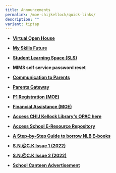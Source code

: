 ```yaml
---
title: Announcements
permalink: /moe-chijkellock/quick-links/
description: ""
variant: tiptap
---
```

<p></p>
<ul data-tight="true" class="tight">
<li>
<p><strong><a href="https://sites.google.com/moe.edu.sg/chijkellockvirtualtour2020/home" rel="noopener noreferrer nofollow" target="">Virtual Open House</a></strong>
</p>
</li>
<li>
<p><strong><a href="https://www.myskillsfuture.gov.sg/content/student/en/primary.html" rel="noopener" target="_blank">My Skills Future</a></strong>
</p>
</li>
<li>
<p><strong><a href="https://vle.learning.moe.edu.sg/login" rel="noopener" target="_blank">Student Learning Space (SLS)</a></strong>
</p>
</li>
<li>
<p><strong>MIMS self service password reset</strong>
</p>
</li>
<li>
<p><strong><a href="/parents-portal/communication-to-parents" rel="noopener" target="_blank">Communication to Parents</a></strong>
</p>
</li>
<li>
<p><strong><a href="/chijkellock/parents-gateway" rel="noopener" target="_blank">Parents Gateway</a></strong>
</p>
</li>
<li>
<p><strong><a href="https://www.moe.gov.sg/primary/p1-registration" rel="noopener" target="_blank">P1 Registration (MOE)</a></strong>
</p>
</li>
<li>
<p><strong><a href="https://www.moe.gov.sg/financial-matters/financial-assistance" rel="noopener noreferrer nofollow" target="">Financial Assistance (MOE)</a></strong>
</p>
</li>
<li>
<p><strong><a href="https://schoolibrary.moe.edu.sg/chijkellock/cgi-bin/spydus.exe/MSGTRN/WPAC/HOME" rel="noopener" target="_blank">Access CHIJ Kellock Library's OPAC here</a></strong>
</p>
</li>
<li>
<p><strong><a href="https://schoolibrary.moe.edu.sg/eresourcespri/cgi-bin/spydus.exe/MSGTRN/WPAC/HOME" rel="noopener" target="_blank">Access School E-Resource Repository</a></strong>
</p>
</li>
<li>
<p><strong><a href="https://eresources.nlb.gov.sg/main/Help/Overdrive#libby_app" rel="noopener" target="_blank">A Step-by-Step Guide to borrow NLB E-books</a></strong>
</p>
</li>
<li>
<p><strong><a href="https://view.genial.ly/62951da156a41b0013669f7a/dossier-magazine-dossier" rel="noopener" target="_blank">S.N.@C.K Issue 1 (2022)</a></strong>
</p>
</li>
<li>
<p><strong><a href="https://view.genial.ly/63870c980bebe600195ba9dd/dossier-snack-issue-2-dec-2022" rel="noopener" target="_blank">S.N.@C.K Issue 2 (2022)</a></strong>
</p>
</li>
<li>
<p><strong><a href="https://chijkellock.moe.edu.sg/schoolcanteen1/" rel="noopener noreferrer nofollow" target="">School Canteen Advertisement</a></strong>
</p>
</li>
</ul>
<p></p>